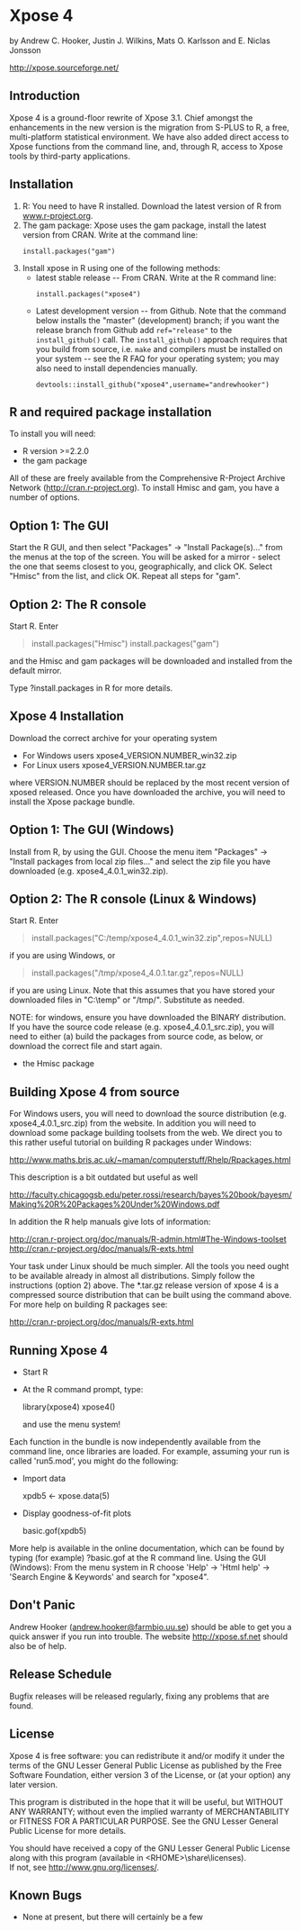 Xpose 4
====================

by Andrew C. Hooker, Justin J. Wilkins, Mats O. Karlsson 
and E. Niclas Jonsson

http://xpose.sourceforge.net/

## Introduction

Xpose 4 is a ground-floor rewrite of Xpose 3.1. Chief amongst the enhancements
in the new version is the migration from S-PLUS to R, a free,
multi-platform statistical environment.  We have also added direct access to Xpose
functions from the command line, and, through R, access to Xpose tools by
third-party applications.

## Installation

1. R: You need to have R installed.  Download the latest version of R from www.r-project.org.
2. The gam package: Xpose uses the gam package, install the latest version from CRAN.  Write at the command
line:
   ```
   install.packages("gam")
   ```
3. Install xpose in R using one of the following methods:
   * latest stable release -- From CRAN.  Write at the R command line:
     ```
     install.packages("xpose4")
     ```
   * Latest development version -- from Github. Note that the command below installs the "master" 
(development) branch; if you want the release branch from Github add `ref="release"` to the
`install_github()` call. The `install_github()` approach requires that you build from source, 
i.e. `make` and compilers must be installed on your system -- see the R FAQ for your operating system; 
you may also need to install dependencies manually.
     ```
     devtools::install_github("xpose4",username="andrewhooker")
     ```


R and required package installation
-----------------------------------
To install you will need:

* R version >=2.2.0
* the gam package

All of these are freely available from the Comprehensive R-Project
Archive Network (http://cran.r-project.org). To install Hmisc and gam,
you have a number of options.

  Option 1: The GUI 
  ---------------------------
  Start the R GUI, and then select "Packages" -> "Install Package(s)..."
  from the menus at the top of the screen. You will be asked for a 
  mirror - select the one that seems closest to you, geographically,
  and click OK. Select "Hmisc" from the list, and click OK. Repeat all
  steps for "gam". 

  Option 2: The R console
  -----------------------
  Start R. Enter
  
  > install.packages("Hmisc")
  > install.packages("gam")

  and the Hmisc and gam packages will be downloaded and installed from the
  default mirror.

  Type ?install.packages in R for more details.
 

Xpose 4 Installation
--------------------
Download the correct archive for your operating system

  * For Windows users xpose4_VERSION.NUMBER_win32.zip
  * For Linux users xpose4_VERSION.NUMBER.tar.gz

where VERSION.NUMBER should be replaced by the most recent version of
xposed released. Once you have downloaded the archive, you will need to
install the Xpose package bundle. 

  Option 1: The GUI (Windows)
  ---------------------------
  Install from R, by using the GUI. Choose the menu item "Packages" ->
  "Install packages from local zip files..." and select the zip file
  you have downloaded (e.g. xpose4_4.0.1_win32.zip).

  Option 2: The R console (Linux & Windows)
  -----------------------------------------
  Start R. Enter
  
  > install.packages("C:/temp/xpose4_4.0.1_win32.zip",repos=NULL)

  if you are using Windows, or

  > install.packages("/tmp/xpose4_4.0.1.tar.gz",repos=NULL)

  if you are using Linux. Note that this assumes that you have stored
  your downloaded files in "C:\temp" or "/tmp/". Substitute as 
  needed.

NOTE: for windows, ensure you have downloaded the BINARY
distribution. If you have the source code release
(e.g. xpose4_4.0.1_src.zip), you will need to either (a) build the
packages from source code, as below, or download the correct file and
start again.  

* the Hmisc package 


Building Xpose 4 from source
----------------------------
For Windows users, you will need to download the source distribution
(e.g. xpose4_4.0.1_src.zip) from the website. In addition you will
need to download some package building toolsets from the web. We
direct you to this rather useful tutorial on building R packages under
Windows: 

http://www.maths.bris.ac.uk/~maman/computerstuff/Rhelp/Rpackages.html

This description is a bit outdated but useful as well

http://faculty.chicagogsb.edu/peter.rossi/research/bayes%20book/bayesm/Making%20R%20Packages%20Under%20Windows.pdf 

In addition the R help manuals give lots of information:

http://cran.r-project.org/doc/manuals/R-admin.html#The-Windows-toolset
http://cran.r-project.org/doc/manuals/R-exts.html

Your task under Linux should be much simpler. All the tools you need ought
to be available already in almost all distributions. Simply follow the
instructions (option 2) above.  The *.tar.gz release version of xpose
4 is a compressed source distribution that can be built using the
command above.  For more help on building R packages see:

http://cran.r-project.org/doc/manuals/R-exts.html


Running Xpose 4
---------------
* Start R
* At the R command prompt, type:
  
  library(xpose4) <ENTER>
  xpose4() <ENTER>

  and use the menu system!

Each function in the bundle is now independently available from the command
line, once libraries are loaded. For example, assuming your run is called
'run5.mod', you might do the following:

* Import data

  xpdb5 <- xpose.data(5)

* Display goodness-of-fit plots

  basic.gof(xpdb5)

More help is available in the online documentation, which can be found by
typing (for example) ?basic.gof at the R command line.  Using the GUI
(Windows): From the menu system in R choose 'Help' -> 'Html help' ->
'Search Engine & Keywords' and search for "xpose4".   


Don't Panic
-----------
Andrew Hooker (andrew.hooker@farmbio.uu.se)
should be able to get you a quick answer if you run into trouble.  The
website http://xpose.sf.net  should also be of help.


Release Schedule
----------------
Bugfix releases will be released regularly, fixing any problems that are
found. 


License
-------
Xpose 4 is free software: you can redistribute it and/or modify
it under the terms of the GNU Lesser General Public License as published by
the Free Software Foundation, either version 3 of the License, or
(at your option) any later version.

This program is distributed in the hope that it will be useful,
but WITHOUT ANY WARRANTY; without even the implied warranty of
MERCHANTABILITY or FITNESS FOR A PARTICULAR PURPOSE.  See the
GNU Lesser General Public License for more details.

You should have received a copy of the GNU Lesser General Public License
along with this program (available in \<RHOME>\share\licenses).  
If not, see <http://www.gnu.org/licenses/>.


Known Bugs
----------------------
* None at present, but there will certainly be a few


